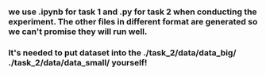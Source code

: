 ### we use .ipynb for task 1 and .py for task 2 when conducting the experiment. The other files in different format are generated so we can't promise they will run well.
### It's needed to put dataset into the ./task_2/data/data_big/ ./task_2/data/data_small/ yourself!
